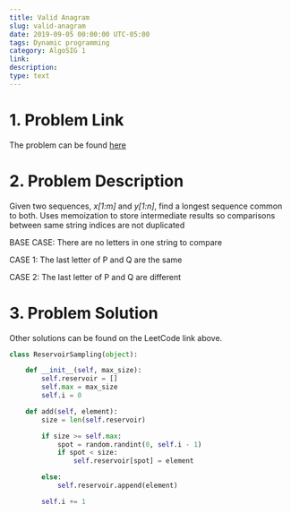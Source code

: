 ```yaml
---
title: Valid Anagram
slug: valid-anagram
date: 2019-09-05 00:00:00 UTC-05:00
tags: Dynamic programming
category: AlgoSIG 1
link: 
description:
type: text
---
```


# 1. Problem Link

The problem can be found [here](https://leetcode.com/problems/valid-anagram/)


# 2. Problem Description

Given two sequences, *x[1:m]* and *y[1:n]*,
find a longest sequence common to both. Uses memoization
to store intermediate results so comparisons between same
string indices are not duplicated

BASE CASE:
There are no letters in one string to compare

CASE 1:
The last letter of P and Q are the same

CASE 2:
The last letter of P and Q are different


# 3. Problem Solution


Other solutions can be found on the LeetCode link above.

```python
class ReservoirSampling(object):

    def __init__(self, max_size):
        self.reservoir = []
        self.max = max_size
        self.i = 0

    def add(self, element):
        size = len(self.reservoir)

        if size >= self.max:
            spot = random.randint(0, self.i - 1)
            if spot < size:
                self.reservoir[spot] = element

        else:
            self.reservoir.append(element)

        self.i += 1
```
